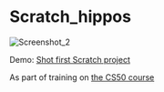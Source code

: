 # Scratch_hippos

![Screenshot_2](https://user-images.githubusercontent.com/63050839/110221458-6a3a2600-7edd-11eb-82d0-f08e0472ccdf.png)


Demo: [Shot first Scratch project](https://scratch.mit.edu/projects/497545977/)

As part of training on [the CS50 course](https://cs50.harvard.edu/x/2021/)
